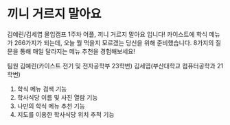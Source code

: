 # 끼니 거르지 말아요
김예린/김세엽 몰입캠프 1주차 어플, 끼니 거르지 말아요 입니다!
카이스트에 학식 메뉴가 266가지가 되는데, 오늘 뭘 먹을지 모르겠는 당신을 위해 준비했습니다.
8가지의 질문을 통해 매일 달라지는 메뉴 추천을 경험해보세요!

팀원
김예린(카이스트 전기 및 전자공학부 23학번)
김세엽(부산대학교 컴퓨터공학과 21학번)

1. 학식 메뉴 검색 기능
2. 학사식당 이름 및 사진 열람 기능
3. 나만의 학식 메뉴 추천 기능
4. 지도를 이용한 학사식당 위치 추적 기능
